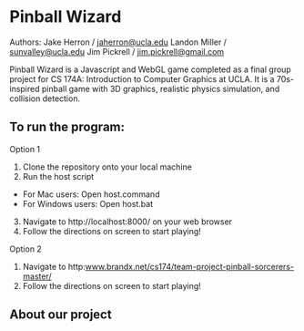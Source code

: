 # Pinball Wizard

Authors:
Jake Herron / jaherron@ucla.edu
Landon Miller / sunvalley@ucla.edu
Jim Pickrell / jim.pickrell@gmail.com

Pinball Wizard is a Javascript and WebGL game completed as a final group project for CS 174A: Introduction to Computer Graphics at UCLA. It is a 70s-inspired pinball game with 3D graphics, realistic physics simulation, and collision detection.

## To run the program:

Option 1
1. Clone the repository onto your local machine
2. Run the host script
  - For Mac users: Open host.command
  - For Windows users: Open host.bat
3. Navigate to http://localhost:8000/ on your web browser
4. Follow the directions on screen to start playing!

Option 2
1. Navigate to http:www.brandx.net/cs174/team-project-pinball-sorcerers-master/
2. Follow the directions on screen to start playing!

## About our project
